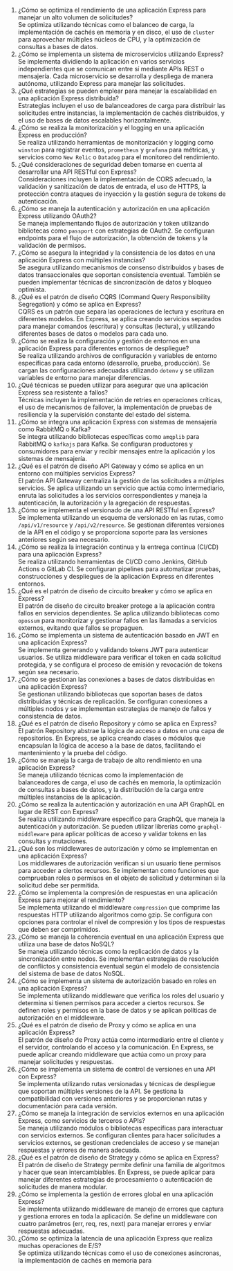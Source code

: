 1) ¿Cómo se optimiza el rendimiento de una aplicación Express para manejar un alto volumen de solicitudes?  
    Se optimiza utilizando técnicas como el balanceo de carga, la implementación de cachés en memoria y en disco, el uso de `cluster` para aprovechar múltiples núcleos de CPU, y la optimización de consultas a bases de datos.
2) ¿Cómo se implementa un sistema de microservicios utilizando Express?  
    Se implementa dividiendo la aplicación en varios servicios independientes que se comunican entre sí mediante APIs REST o mensajería. Cada microservicio se desarrolla y despliega de manera autónoma, utilizando Express para manejar las solicitudes.
3) ¿Qué estrategias se pueden emplear para manejar la escalabilidad en una aplicación Express distribuida?  
    Estrategias incluyen el uso de balanceadores de carga para distribuir las solicitudes entre instancias, la implementación de cachés distribuidos, y el uso de bases de datos escalables horizontalmente.
4) ¿Cómo se realiza la monitorización y el logging en una aplicación Express en producción?  
    Se realiza utilizando herramientas de monitorización y logging como `winston` para registrar eventos, `prometheus` y `grafana` para métricas, y servicios como `New Relic` o `Datadog` para el monitoreo del rendimiento.
5) ¿Qué consideraciones de seguridad deben tomarse en cuenta al desarrollar una API RESTful con Express?  
    Consideraciones incluyen la implementación de CORS adecuado, la validación y sanitización de datos de entrada, el uso de HTTPS, la protección contra ataques de inyección y la gestión segura de tokens de autenticación.
6) ¿Cómo se maneja la autenticación y autorización en una aplicación Express utilizando OAuth2?  
    Se maneja implementando flujos de autorización y token utilizando bibliotecas como `passport` con estrategias de OAuth2. Se configuran endpoints para el flujo de autorización, la obtención de tokens y la validación de permisos.
7) ¿Cómo se asegura la integridad y la consistencia de los datos en una aplicación Express con múltiples instancias?  
    Se asegura utilizando mecanismos de consenso distribuidos y bases de datos transaccionales que soportan consistencia eventual. También se pueden implementar técnicas de sincronización de datos y bloqueo optimista.
8) ¿Qué es el patrón de diseño CQRS (Command Query Responsibility Segregation) y cómo se aplica en Express?  
    CQRS es un patrón que separa las operaciones de lectura y escritura en diferentes modelos. En Express, se aplica creando servicios separados para manejar comandos (escritura) y consultas (lectura), y utilizando diferentes bases de datos o modelos para cada uno.
9) ¿Cómo se realiza la configuración y gestión de entornos en una aplicación Express para diferentes entornos de despliegue?  
    Se realiza utilizando archivos de configuración y variables de entorno específicas para cada entorno (desarrollo, prueba, producción). Se cargan las configuraciones adecuadas utilizando `dotenv` y se utilizan variables de entorno para manejar diferencias.
10) ¿Qué técnicas se pueden utilizar para asegurar que una aplicación Express sea resistente a fallos?  
    Técnicas incluyen la implementación de retries en operaciones críticas, el uso de mecanismos de failover, la implementación de pruebas de resiliencia y la supervisión constante del estado del sistema.
11) ¿Cómo se integra una aplicación Express con sistemas de mensajería como RabbitMQ o Kafka?  
    Se integra utilizando bibliotecas específicas como `amqplib` para RabbitMQ o `kafkajs` para Kafka. Se configuran productores y consumidores para enviar y recibir mensajes entre la aplicación y los sistemas de mensajería.
12) ¿Qué es el patrón de diseño API Gateway y cómo se aplica en un entorno con múltiples servicios Express?  
    El patrón API Gateway centraliza la gestión de las solicitudes a múltiples servicios. Se aplica utilizando un servicio que actúa como intermediario, enruta las solicitudes a los servicios correspondientes y maneja la autenticación, la autorización y la agregación de respuestas.
13) ¿Cómo se implementa el versionado de una API RESTful en Express?  
    Se implementa utilizando un esquema de versionado en las rutas, como `/api/v1/resource` y `/api/v2/resource`. Se gestionan diferentes versiones de la API en el código y se proporciona soporte para las versiones anteriores según sea necesario.
14) ¿Cómo se realiza la integración continua y la entrega continua (CI/CD) para una aplicación Express?  
    Se realiza utilizando herramientas de CI/CD como Jenkins, GitHub Actions o GitLab CI. Se configuran pipelines para automatizar pruebas, construcciones y despliegues de la aplicación Express en diferentes entornos.
15) ¿Qué es el patrón de diseño de circuito breaker y cómo se aplica en Express?  
    El patrón de diseño de circuito breaker protege a la aplicación contra fallos en servicios dependientes. Se aplica utilizando bibliotecas como `opossum` para monitorizar y gestionar fallos en las llamadas a servicios externos, evitando que fallos se propaguen.
16) ¿Cómo se implementa un sistema de autenticación basado en JWT en una aplicación Express?  
    Se implementa generando y validando tokens JWT para autenticar usuarios. Se utiliza middleware para verificar el token en cada solicitud protegida, y se configura el proceso de emisión y revocación de tokens según sea necesario.
17) ¿Cómo se gestionan las conexiones a bases de datos distribuidas en una aplicación Express?  
    Se gestionan utilizando bibliotecas que soportan bases de datos distribuidas y técnicas de replicación. Se configuran conexiones a múltiples nodos y se implementan estrategias de manejo de fallos y consistencia de datos.
18) ¿Qué es el patrón de diseño Repository y cómo se aplica en Express?  
    El patrón Repository abstrae la lógica de acceso a datos en una capa de repositorios. En Express, se aplica creando clases o módulos que encapsulan la lógica de acceso a la base de datos, facilitando el mantenimiento y la prueba del código.
19) ¿Cómo se maneja la carga de trabajo de alto rendimiento en una aplicación Express?  
    Se maneja utilizando técnicas como la implementación de balanceadores de carga, el uso de cachés en memoria, la optimización de consultas a bases de datos, y la distribución de la carga entre múltiples instancias de la aplicación.
20) ¿Cómo se realiza la autenticación y autorización en una API GraphQL en lugar de REST con Express?  
    Se realiza utilizando middleware específico para GraphQL que maneja la autenticación y autorización. Se pueden utilizar librerías como `graphql-middleware` para aplicar políticas de acceso y validar tokens en las consultas y mutaciones.
21) ¿Qué son los middlewares de autorización y cómo se implementan en una aplicación Express?  
    Los middlewares de autorización verifican si un usuario tiene permisos para acceder a ciertos recursos. Se implementan como funciones que comprueban roles o permisos en el objeto de solicitud y determinan si la solicitud debe ser permitida.
22) ¿Cómo se implementa la compresión de respuestas en una aplicación Express para mejorar el rendimiento?  
    Se implementa utilizando el middleware `compression` que comprime las respuestas HTTP utilizando algoritmos como gzip. Se configura con opciones para controlar el nivel de compresión y los tipos de respuestas que deben ser comprimidos.
23) ¿Cómo se maneja la coherencia eventual en una aplicación Express que utiliza una base de datos NoSQL?  
    Se maneja utilizando técnicas como la replicación de datos y la sincronización entre nodos. Se implementan estrategias de resolución de conflictos y consistencia eventual según el modelo de consistencia del sistema de base de datos NoSQL.
24) ¿Cómo se implementa un sistema de autorización basado en roles en una aplicación Express?  
    Se implementa utilizando middleware que verifica los roles del usuario y determina si tienen permisos para acceder a ciertos recursos. Se definen roles y permisos en la base de datos y se aplican políticas de autorización en el middleware.
25) ¿Qué es el patrón de diseño de Proxy y cómo se aplica en una aplicación Express?  
    El patrón de diseño de Proxy actúa como intermediario entre el cliente y el servidor, controlando el acceso y la comunicación. En Express, se puede aplicar creando middleware que actúa como un proxy para manejar solicitudes y respuestas.
26) ¿Cómo se implementa un sistema de control de versiones en una API con Express?  
    Se implementa utilizando rutas versionadas y técnicas de despliegue que soportan múltiples versiones de la API. Se gestiona la compatibilidad con versiones anteriores y se proporcionan rutas y documentación para cada versión.
27) ¿Cómo se maneja la integración de servicios externos en una aplicación Express, como servicios de terceros o APIs?  
    Se maneja utilizando módulos o bibliotecas específicas para interactuar con servicios externos. Se configuran clientes para hacer solicitudes a servicios externos, se gestionan credenciales de acceso y se manejan respuestas y errores de manera adecuada.
28) ¿Qué es el patrón de diseño de Strategy y cómo se aplica en Express?  
    El patrón de diseño de Strategy permite definir una familia de algoritmos y hacer que sean intercambiables. En Express, se puede aplicar para manejar diferentes estrategias de procesamiento o autenticación de solicitudes de manera modular.
29) ¿Cómo se implementa la gestión de errores global en una aplicación Express?  
    Se implementa utilizando middleware de manejo de errores que captura y gestiona errores en toda la aplicación. Se define un middleware con cuatro parámetros (err, req, res, next) para manejar errores y enviar respuestas adecuadas.
30) ¿Cómo se optimiza la latencia de una aplicación Express que realiza muchas operaciones de E/S?  
    Se optimiza utilizando técnicas como el uso de conexiones asíncronas, la implementación de cachés en memoria para
